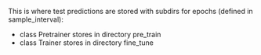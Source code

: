 This is where test predictions are stored with subdirs for epochs (defined in sample_interval):     
- class Pretrainer stores in directory pre_train
- class Trainer stores in directory fine_tune